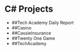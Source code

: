 # C# Projects

* ##Tech Academy Daily Report
* ##Casino
* ##CassieInsurance
* ##Twenty One Game
* ##TechAcademy
